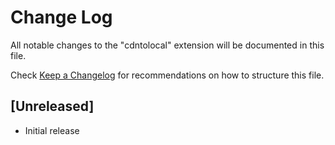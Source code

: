# Change Log

All notable changes to the "cdntolocal" extension will be documented in this file.

Check [Keep a Changelog](http://keepachangelog.com/) for recommendations on how to structure this file.

## [Unreleased]

- Initial release